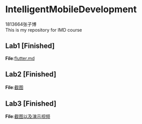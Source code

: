 # IntelligentMobileDevelopment
1813664张子博  
This is my repository for IMD course

Lab1  [Finished]
--------
**File**:[flutter.md](https://github.com/zodiacVG/IntelligentMobileDevelopment/blob/master/flutter.md)  


Lab2 [Finished]
--------
**File**:[截图](https://github.com/zodiacVG/IntelligentMobileDevelopment/tree/master/lab2/%E6%88%AA%E5%9B%BE)


Lab3 [Finished]
--------
**File**:[截图以及演示视频](https://github.com/zodiacVG/IntelligentMobileDevelopment/tree/master/lab3)
